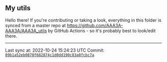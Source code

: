 ## My utils

Hello there! If you're contributing or taking a look, everything in this folder
is synced from a master repo at https://github.com/AAA3A-AAA3A/AAA3A_utils by GitHub Actions -
so it's probably best to look/edit there.

---

Last sync at: 2022-10-24 15:24:23 UTC
Commit: [`89b1a52eb0870f682874c1d0dd190c83a0fcbc7a`](https://github.com/AAA3A-AAA3A/AAA3A_utils/commit/89b1a52eb0870f682874c1d0dd190c83a0fcbc7a)
